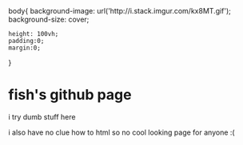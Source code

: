 
<html>
<body>
body{
    background-image: url('http://i.stack.imgur.com/kx8MT.gif');
    background-size: cover;
    
    
    
    height: 100vh;
    padding:0;
    margin:0;
}
<h1>fish's github page</h1>
<p>i try dumb stuff here</p>
<p>i also have no clue how to html so no cool looking page for anyone :(<p>


